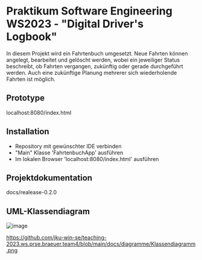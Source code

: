 # Praktikum Software Engineering WS2023 - "Digital Driver's Logbook"

In diesem Projekt wird ein Fahrtenbuch umgesetzt. Neue Fahrten können angelegt, bearbeitet und gelöscht werden, wobei ein jeweiliger Status beschreibt, ob Fahrten vergangen, zukünftig oder gerade durchgeführt werden. Auch eine zukünftige Planung mehrerer sich wiederholende Fahrten ist möglich. 

## Prototype
localhost:8080/index.html

## Installation
- Repository mit gewünschter IDE verbinden
- "Main" Klasse 'FahrtenbuchApp' ausführen
- Im lokalen Browser 'localhost:8080/index.html' ausführen

## Projektdokumentation
docs/realease-0.2.0

## UML-Klassendiagram

![image](https://github.com/jku-win-se/teaching-2023.ws.prse.braeuer.team4/assets/122016173/7b235fe3-97c6-48c2-8011-4e85c015596c)

https://github.com/jku-win-se/teaching-2023.ws.prse.braeuer.team4/blob/main/docs/diagramme/Klassendiagramm.png 
